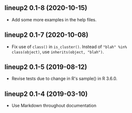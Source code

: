 ## lineup2 0.1-8 (2020-10-15)

- Add some more examples in the help files.


## lineup2 0.1-7 (2020-10-08)

- Fix use of `class()` in `is_cluster()`. Instead of
  `"blah" %in% class(object)`, use `inherits(object, "blah")`.


## lineup2 0.1-5 (2019-08-12)

- Revise tests due to change in R's sample() in R 3.6.0.


## lineup2 0.1-4 (2019-03-10)

- Use Markdown throughout documentation
